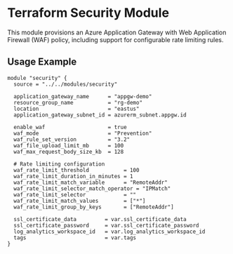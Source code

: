 # Terraform Security Module

This module provisions an Azure Application Gateway with Web Application Firewall (WAF) policy,
including support for configurable rate limiting rules.

## Usage Example

```hcl
module "security" {
  source = "../../modules/security"

  application_gateway_name      = "appgw-demo"
  resource_group_name           = "rg-demo"
  location                      = "eastus"
  application_gateway_subnet_id = azurerm_subnet.appgw.id

  enable_waf                    = true
  waf_mode                      = "Prevention"
  waf_rule_set_version          = "3.2"
  waf_file_upload_limit_mb      = 100
  waf_max_request_body_size_kb  = 128

  # Rate limiting configuration
  waf_rate_limit_threshold           = 100
  waf_rate_limit_duration_in_minutes = 1
  waf_rate_limit_match_variable      = "RemoteAddr"
  waf_rate_limit_selector_match_operator = "IPMatch"
  waf_rate_limit_selector            = ""
  waf_rate_limit_match_values        = ["*"]
  waf_rate_limit_group_by_keys       = ["RemoteAddr"]

  ssl_certificate_data         = var.ssl_certificate_data
  ssl_certificate_password     = var.ssl_certificate_password
  log_analytics_workspace_id   = var.log_analytics_workspace_id
  tags                         = var.tags
}
```
